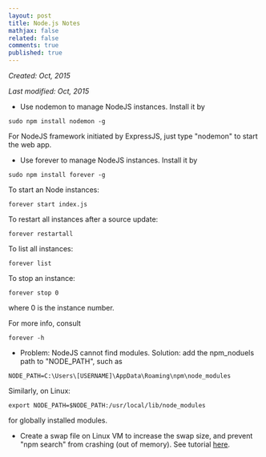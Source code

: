```yaml
---
layout: post
title: Node.js Notes
mathjax: false
related: false
comments: true
published: true
---
```


_Created: Oct, 2015_

_Last modified: Oct, 2015_



* Use nodemon to manage NodeJS instances. Install it by

```
sudo npm install nodemon -g
```

For NodeJS framework initiated by ExpressJS, just type "nodemon" to start the web app. 

* Use forever to manage NodeJS instances. Install it by

```
sudo npm install forever -g
```

To start an Node instances: 

```
forever start index.js
```

To restart all instances after a source update:

```
forever restartall
```

To list all instances: 

```
forever list
```

To stop an instance: 

```
forever stop 0
```

where 0 is the instance number. 

For more info, consult 

```
forever -h
```

* Problem: NodeJS cannot find modules. 
Solution: add the npm\_noduels path to "NODE\_PATH", such as 

```
NODE_PATH=C:\Users\[USERNAME]\AppData\Roaming\npm\node_modules
```

Similarly, on Linux:

```
export NODE_PATH=$NODE_PATH:/usr/local/lib/node_modules
```

for globally installed modules. 

* Create a swap file on Linux VM to increase the swap size, and prevent "npm search" from crashing (out of memory). See tutorial [here](http://codentrick.com/check-swap-file-to-prevent-npm-install-can-be-killed/). 


